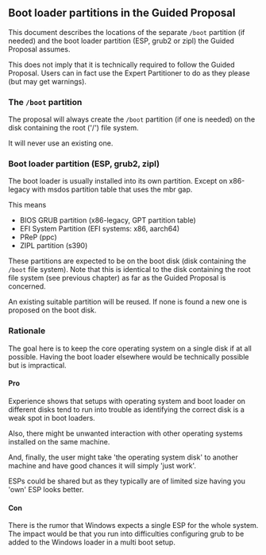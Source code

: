 ## Boot loader partitions in the Guided Proposal

This document describes the locations of the separate `/boot` partition (if needed) and
the boot loader partition (ESP, grub2 or zipl) the Guided Proposal assumes.

This does not imply that it is technically required to follow the Guided
Proposal. Users can in fact use the Expert Partitioner to do as they please
(but may get warnings).

### The `/boot` partition

The proposal will always create the `/boot` partition (if one is needed) on
the disk containing the root ('/') file system.

It will never use an existing one.

### Boot loader partition (ESP, grub2, zipl)

The boot loader is usually installed into its own partition. Except on
x86-legacy with msdos partition table that uses the mbr gap.

This means

- BIOS GRUB partition (x86-legacy, GPT partition table)
- EFI System Partition (EFI systems: x86, aarch64)
- PReP (ppc)
- ZIPL partition (s390)

These partitions are expected to be on the boot disk (disk containing the
`/boot` file system). Note that this is identical to the disk containing the
root file system (see previous chapter) as far as the Guided Proposal is
concerned.

An existing suitable partition will be reused. If none is found a new one
is proposed on the boot disk.

### Rationale

The goal here is to keep the core operating system on a single disk if at
all possible. Having the boot loader elsewhere would be technically possible
but is impractical.

#### Pro

Experience shows that setups with operating system and boot loader on
different disks tend to run into trouble as identifying the correct disk is
a weak spot in boot loaders.

Also, there might be unwanted interaction with other operating systems
installed on the same machine.

And, finally, the user might take 'the operating system disk' to another
machine and have good chances it will simply 'just work'.

ESPs could be shared but as they typically are of limited size having you
'own' ESP looks better.

#### Con

There is the rumor that Windows expects a single ESP for the whole system.
The impact would be that you run into difficulties configuring grub to be
added to the Windows loader in a multi boot setup.
